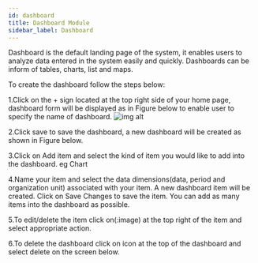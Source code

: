 ```yaml
---
id: dashboard
title: Dashboard Module
sidebar_label: Dashboard
---
```


Dashboard is the default landing page of the system, it enables users to analyze data entered in the system easily and quickly. Dashboards can be inform of tables, charts, list and maps.

To create the dashboard follow the steps below:

  1.Click on the + sign located at the top right side of your home page, dashboard form will be displayed as in Figure below to enable user to specify the name of dashboard.
  ![img alt](/img/login.png)

  2.Click save to save the dashboard, a new dashboard will be created as shown in Figure below.

  3.Click on Add item and select the kind of item you would like to add into the dashboard. eg Chart

  4.Name your item and select the data dimensions(data, period and organization unit) associated with your item. A new dashboard item will be created. Click on Save Changes to save the item. You can add as many items into the dashboard as possible.

  5.To edit/delete the item click on(:image)  at the top right of the item and select appropriate action.

  6.To delete the dashboard click on icon at the top of the dashboard and select delete on the screen below.
